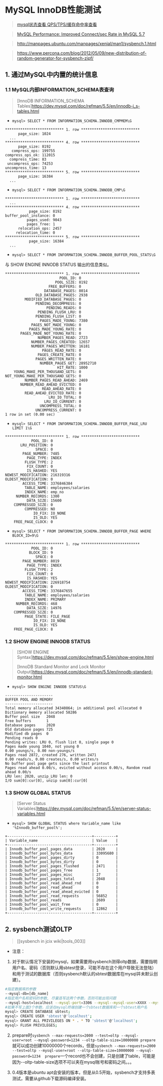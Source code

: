 # MySQL InnoDB性能测试

> [mysql状态查看 QPS/TPS/缓存命中率查看](http://www.cnblogs.com/zping/p/5163670.html)

> [MySQL Performance: Improved Connect/sec Rate in MySQL 5.7](http://dimitrik.free.fr/blog/archives/2015/11/mysql-performance-improved-connectsec-rate-in-mysql-57.html)

> http://manpages.ubuntu.com/manpages/xenial/man1/sysbench.1.html

> https://www.percona.com/blog/2012/05/09/new-distribution-of-random-generator-for-sysbench-zipf/

## 1. 通过MySQL中内置的统计信息

### 1.1 MySQL内部INFORMATION_SCHEMA表查询
> [InnoDB INFORMATION_SCHEMA Tables]https://dev.mysql.com/doc/refman/5.5/en/innodb-i_s-tables.html

* `mysql> SELECT * FROM INFORMATION_SCHEMA.INNODB_CMPMEM\G`

```
*************************** 1. row ***************************
      page_size: 1024
  ...
*************************** 4. row ***************************
      page_size: 8192
   compress_ops: 199755
compress_ops_ok: 112015
  compress_time: 83
 uncompress_ops: 74253
uncompress_time: 13
*************************** 5. row ***************************
      page_size: 16384
  ...
```

* `mysql> SELECT * FROM INFORMATION_SCHEMA.INNODB_CMP\G`

```
*************************** 1. row ***************************
  ...
*************************** 4. row ***************************
           page_size: 8192
buffer_pool_instance: 0
          pages_used: 9043
          pages_free: 1
      relocation_ops: 2457
     relocation_time: 0
*************************** 5. row ***************************
           page_size: 16384
  ...
```

* `mysql> SELECT * FROM INFORMATION_SCHEMA.INNODB_BUFFER_POOL_STATS\G`

与 SHOW ENGINE INNODB STATUS 输出的信息类似。

```
*************************** 1. row ***************************
                         POOL_ID: 0
                       POOL_SIZE: 8192
                    FREE_BUFFERS: 0
                  DATABASE_PAGES: 8014
              OLD_DATABASE_PAGES: 2938
         MODIFIED_DATABASE_PAGES: 0
              PENDING_DECOMPRESS: 0
                   PENDING_READS: 0
               PENDING_FLUSH_LRU: 0
              PENDING_FLUSH_LIST: 0
                PAGES_MADE_YOUNG: 7380
            PAGES_NOT_MADE_YOUNG: 0
           PAGES_MADE_YOUNG_RATE: 0
       PAGES_MADE_NOT_YOUNG_RATE: 0
               NUMBER_PAGES_READ: 2723
            NUMBER_PAGES_CREATED: 12657
            NUMBER_PAGES_WRITTEN: 16181
                 PAGES_READ_RATE: 0
               PAGES_CREATE_RATE: 0
              PAGES_WRITTEN_RATE: 0
                NUMBER_PAGES_GET: 28952710
                        HIT_RATE: 1000
    YOUNG_MAKE_PER_THOUSAND_GETS: 0
NOT_YOUNG_MAKE_PER_THOUSAND_GETS: 0
         NUMBER_PAGES_READ_AHEAD: 2469
       NUMBER_READ_AHEAD_EVICTED: 0
                 READ_AHEAD_RATE: 0
         READ_AHEAD_EVICTED_RATE: 0
                    LRU_IO_TOTAL: 0
                  LRU_IO_CURRENT: 0
                UNCOMPRESS_TOTAL: 0
              UNCOMPRESS_CURRENT: 0
1 row in set (0.00 sec)
```

* `mysql> SELECT * FROM INFORMATION_SCHEMA.INNODB_BUFFER_PAGE_LRU LIMIT 1\G`

```
*************************** 1. row ***************************
            POOL_ID: 0
       LRU_POSITION: 0
              SPACE: 0
        PAGE_NUMBER: 7485
          PAGE_TYPE: INDEX
         FLUSH_TYPE: 2
          FIX_COUNT: 0
          IS_HASHED: YES
NEWEST_MODIFICATION: 216319316
OLDEST_MODIFICATION: 0
        ACCESS_TIME: 3376846384
         TABLE_NAME: employees/salaries
         INDEX_NAME: emp_no
     NUMBER_RECORDS: 1300
          DATA_SIZE: 15600
    COMPRESSED_SIZE: 0
         COMPRESSED: NO
             IO_FIX: IO_NONE
             IS_OLD: YES
    FREE_PAGE_CLOCK: 0
```

* `mysql> SELECT * FROM INFORMATION_SCHEMA.INNODB_BUFFER_PAGE WHERE BLOCK_ID=9\G`

```
*************************** 1. row ***************************
            POOL_ID: 0
           BLOCK_ID: 9
              SPACE: 0
        PAGE_NUMBER: 8019
          PAGE_TYPE: INDEX
         FLUSH_TYPE: 2
          FIX_COUNT: 0
          IS_HASHED: YES
NEWEST_MODIFICATION: 226918754
OLDEST_MODIFICATION: 0
        ACCESS_TIME: 3376847655
         TABLE_NAME: employees/salaries
         INDEX_NAME: PRIMARY
     NUMBER_RECORDS: 468
          DATA_SIZE: 14976
    COMPRESSED_SIZE: 0
         PAGE_STATE: FILE_PAGE
             IO_FIX: IO_NONE
             IS_OLD: YES
    FREE_PAGE_CLOCK: 8
```

### 1.2 SHOW ENGINE INNODB STATUS
> [SHOW ENGINE Syntax]https://dev.mysql.com/doc/refman/5.5/en/show-engine.html
>
> [InnoDB Standard Monitor and Lock Monitor Output]https://dev.mysql.com/doc/refman/5.5/en/innodb-standard-monitor.html


* `mysql> SHOW ENGINE INNODB STATUS\G`

```
----------------------
BUFFER POOL AND MEMORY
----------------------
Total memory allocated 34340864; in additional pool allocated 0
Dictionary memory allocated 58286
Buffer pool size   2048
Free buffers       1
Database pages     2020
Old database pages 725
Modified db pages  0
Pending reads 0
Pending writes: LRU 0, flush list 0, single page 0
Pages made young 1040, not young 0
0.00 youngs/s, 0.00 non-youngs/s
Pages read 2872, created 276, written 2471
0.00 reads/s, 0.00 creates/s, 0.00 writes/s
No buffer pool page gets since the last printout
Pages read ahead 0.00/s, evicted without access 0.00/s, Random read ahead 0.00/s
LRU len: 2020, unzip_LRU len: 0
I/O sum[0]:cur[0], unzip sum[0]:cur[0]
```

### 1.3 SHOW GLOBAL STATUS
> [Server Status Variables]https://dev.mysql.com/doc/refman/5.5/en/server-status-variables.html


* `mysql> SHOW GLOBAL STATUS where Variable_name like 
 '%Innodb_buffer_pool%';`

```
+---------------------------------------+----------+
| Variable_name                         | Value    |
+---------------------------------------+----------+
| Innodb_buffer_pool_pages_data         | 2020     |
| Innodb_buffer_pool_bytes_data         | 33095680 |
| Innodb_buffer_pool_pages_dirty        | 0        |
| Innodb_buffer_pool_bytes_dirty        | 0        |
| Innodb_buffer_pool_pages_flushed      | 2471     |
| Innodb_buffer_pool_pages_free         | 1        |
| Innodb_buffer_pool_pages_misc         | 27       |
| Innodb_buffer_pool_pages_total        | 2048     |
| Innodb_buffer_pool_read_ahead_rnd     | 0        |
| Innodb_buffer_pool_read_ahead         | 0        |
| Innodb_buffer_pool_read_ahead_evicted | 0        |
| Innodb_buffer_pool_read_requests      | 56852    |
| Innodb_buffer_pool_reads              | 2609     |
| Innodb_buffer_pool_wait_free          | 0        |
| Innodb_buffer_pool_write_requests     | 12862    |
+---------------------------------------+----------+
```



## 2. sysbench测试OLTP

> [[sysbench in jcix wiki|tools_003]]

* 注意：

1. 对于默认情况下安装的mysql，如果需要用sysbench测得oltp数据，需要指明用户名、密码（否则默认用sbtest登录，可能不存在这个用户导致无法登陆）和用于测试的数据库（否则sysbench默认的sbtest数据库在mysql并未默认创建）。
```bash
#指定数据库的参数
--mysql-db=[db_name]
#指定用户名和密码的参数, 尽量连写这两个参数，否则可能出现问题
--mysql-host=localhost --mysql-port=3306 --mysql--mysql-user=XXXX --mysql-password=XXXX
#如果不写上面3个参数，应该在mysql终端创建一个sbtest数据库和一个sbtest用户名
mysql> CREATE DATABASE sbtest;
mysql> CREATE USER 'sbtest'@'localhost';
mysql> GRANT ALL PRIVILEGES ON * . * TO 'sbtest'@'localhost';
mysql> FLUSH PRIVILEGES;
```
2. prepare时`sysbench --max-requests=2000 --test=oltp --mysql-user=root --mysql-password=1234 --oltp-table-size=10000000 prepare`就可以成功创建10000000个records，但是`sysbench --max-requests=2000 --test=oltp --mysql-user=root --oltp-table-size=10000000 --mysql-password=1234  prepare`一个record也不会创建，只是创建了table，可能是因为--oltp-table-size选项不可以夹在mysql账号和密码之间。。。

3. 0.4版本是ubuntu apt会安装的版本，但是从0.5开始，sysbench才支持多表测试，需要从github下载源码编译安装。





